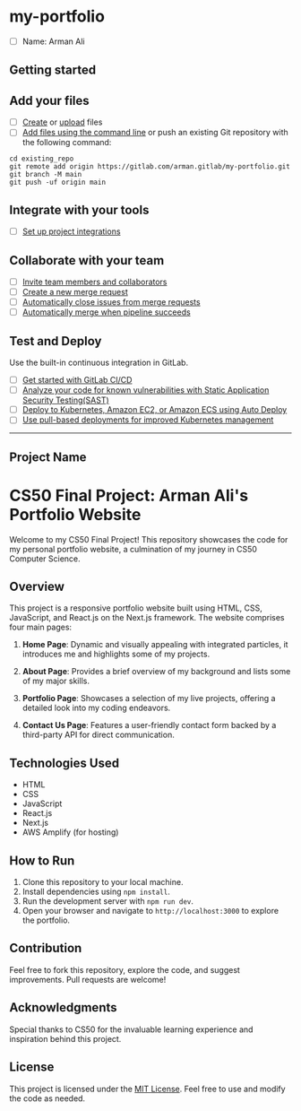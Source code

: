 # my-portfolio

- [ ] Name: Arman Ali

## Getting started

## Add your files

- [ ] [Create](https://gitlab.com/-/experiment/new_project_readme_content:41d204bd67dc3dfe0f7af58397a523b9?https://docs.gitlab.com/ee/user/project/repository/web_editor.html#create-a-file) or [upload](https://gitlab.com/-/experiment/new_project_readme_content:41d204bd67dc3dfe0f7af58397a523b9?https://docs.gitlab.com/ee/user/project/repository/web_editor.html#upload-a-file) files
- [ ] [Add files using the command line](https://gitlab.com/-/experiment/new_project_readme_content:41d204bd67dc3dfe0f7af58397a523b9?https://docs.gitlab.com/ee/gitlab-basics/add-file.html#add-a-file-using-the-command-line) or push an existing Git repository with the following command:

```
cd existing_repo
git remote add origin https://gitlab.com/arman.gitlab/my-portfolio.git
git branch -M main
git push -uf origin main
```

## Integrate with your tools

- [ ] [Set up project integrations](https://gitlab.com/-/experiment/new_project_readme_content:41d204bd67dc3dfe0f7af58397a523b9?https://docs.gitlab.com/ee/user/project/integrations/)

## Collaborate with your team

- [ ] [Invite team members and collaborators](https://gitlab.com/-/experiment/new_project_readme_content:41d204bd67dc3dfe0f7af58397a523b9?https://docs.gitlab.com/ee/user/project/members/)
- [ ] [Create a new merge request](https://gitlab.com/-/experiment/new_project_readme_content:41d204bd67dc3dfe0f7af58397a523b9?https://docs.gitlab.com/ee/user/project/merge_requests/creating_merge_requests.html)
- [ ] [Automatically close issues from merge requests](https://gitlab.com/-/experiment/new_project_readme_content:41d204bd67dc3dfe0f7af58397a523b9?https://docs.gitlab.com/ee/user/project/issues/managing_issues.html#closing-issues-automatically)
- [ ] [Automatically merge when pipeline succeeds](https://gitlab.com/-/experiment/new_project_readme_content:41d204bd67dc3dfe0f7af58397a523b9?https://docs.gitlab.com/ee/user/project/merge_requests/merge_when_pipeline_succeeds.html)

## Test and Deploy

Use the built-in continuous integration in GitLab.

- [ ] [Get started with GitLab CI/CD](https://gitlab.com/-/experiment/new_project_readme_content:41d204bd67dc3dfe0f7af58397a523b9?https://docs.gitlab.com/ee/ci/quick_start/index.html)
- [ ] [Analyze your code for known vulnerabilities with Static Application Security Testing(SAST)](https://gitlab.com/-/experiment/new_project_readme_content:41d204bd67dc3dfe0f7af58397a523b9?https://docs.gitlab.com/ee/user/application_security/sast/)
- [ ] [Deploy to Kubernetes, Amazon EC2, or Amazon ECS using Auto Deploy](https://gitlab.com/-/experiment/new_project_readme_content:41d204bd67dc3dfe0f7af58397a523b9?https://docs.gitlab.com/ee/topics/autodevops/requirements.html)
- [ ] [Use pull-based deployments for improved Kubernetes management](https://gitlab.com/-/experiment/new_project_readme_content:41d204bd67dc3dfe0f7af58397a523b9?https://docs.gitlab.com/ee/user/clusters/agent/)

---

## Project Name

# CS50 Final Project: Arman Ali's Portfolio Website

Welcome to my CS50 Final Project! This repository showcases the code for my personal portfolio website, a culmination of my journey in CS50 Computer Science.

## Overview

This project is a responsive portfolio website built using HTML, CSS, JavaScript, and React.js on the Next.js framework. The website comprises four main pages:

1. **Home Page**: Dynamic and visually appealing with integrated particles, it introduces me and highlights some of my projects.

2. **About Page**: Provides a brief overview of my background and lists some of my major skills.

3. **Portfolio Page**: Showcases a selection of my live projects, offering a detailed look into my coding endeavors.

4. **Contact Us Page**: Features a user-friendly contact form backed by a third-party API for direct communication.

## Technologies Used

- HTML
- CSS
- JavaScript
- React.js
- Next.js
- AWS Amplify (for hosting)

## How to Run

1. Clone this repository to your local machine.
2. Install dependencies using `npm install`.
3. Run the development server with `npm run dev`.
4. Open your browser and navigate to `http://localhost:3000` to explore the portfolio.

## Contribution

Feel free to fork this repository, explore the code, and suggest improvements. Pull requests are welcome!

## Acknowledgments

Special thanks to CS50 for the invaluable learning experience and inspiration behind this project.

## License

This project is licensed under the [MIT License](LICENSE). Feel free to use and modify the code as needed.
